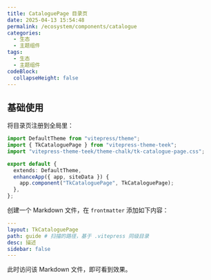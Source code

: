 ```yaml
---
title: CataloguePage 目录页
date: 2025-04-13 15:54:48
permalink: /ecosystem/components/catalogue
categories:
  - 生态
  - 主题组件
tags:
  - 生态
  - 主题组件
codeBlock:
  collapseHeight: false
---
```


## 基础使用

将目录页注册到全局里：

```ts
import DefaultTheme from "vitepress/theme";
import { TkCataloguePage } from "vitepress-theme-teek";
import "vitepress-theme-teek/theme-chalk/tk-catalogue-page.css";

export default {
  extends: DefaultTheme,
  enhanceApp({ app, siteData }) {
    app.component("TkCataloguePage", TkCataloguePage);
  },
};
```

创建一个 Markdown 文件，在 `frontmatter` 添加如下内容：

```yaml
---
layout: TkCataloguePage
path: guide # 扫描的路径，基于 .vitepress 同级目录
desc: 描述
sidebar: false
---
```

此时访问该 Markdown 文件，即可看到效果。
